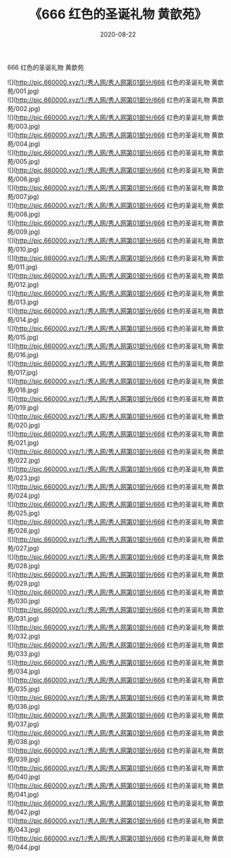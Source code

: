 ﻿---
layout: post
title:  《666 红色的圣诞礼物 黄歆苑》
date:   2020-08-22
img: http://pic.660000.xyz/1:/秀人网/秀人网第01部分/666 红色的圣诞礼物 黄歆苑/000.jpg
categories: [美女, 清纯, 唯美]
---

666 红色的圣诞礼物 黄歆苑

  ![](http://pic.660000.xyz/1:/秀人网/秀人网第01部分/666 红色的圣诞礼物 黄歆苑/001.jpg) <br> ![](http://pic.660000.xyz/1:/秀人网/秀人网第01部分/666 红色的圣诞礼物 黄歆苑/002.jpg) <br> ![](http://pic.660000.xyz/1:/秀人网/秀人网第01部分/666 红色的圣诞礼物 黄歆苑/003.jpg) <br> ![](http://pic.660000.xyz/1:/秀人网/秀人网第01部分/666 红色的圣诞礼物 黄歆苑/004.jpg) <br> ![](http://pic.660000.xyz/1:/秀人网/秀人网第01部分/666 红色的圣诞礼物 黄歆苑/005.jpg) <br> ![](http://pic.660000.xyz/1:/秀人网/秀人网第01部分/666 红色的圣诞礼物 黄歆苑/006.jpg) <br> ![](http://pic.660000.xyz/1:/秀人网/秀人网第01部分/666 红色的圣诞礼物 黄歆苑/007.jpg) <br> ![](http://pic.660000.xyz/1:/秀人网/秀人网第01部分/666 红色的圣诞礼物 黄歆苑/008.jpg) <br> ![](http://pic.660000.xyz/1:/秀人网/秀人网第01部分/666 红色的圣诞礼物 黄歆苑/009.jpg) <br> ![](http://pic.660000.xyz/1:/秀人网/秀人网第01部分/666 红色的圣诞礼物 黄歆苑/010.jpg) <br> ![](http://pic.660000.xyz/1:/秀人网/秀人网第01部分/666 红色的圣诞礼物 黄歆苑/011.jpg) <br> ![](http://pic.660000.xyz/1:/秀人网/秀人网第01部分/666 红色的圣诞礼物 黄歆苑/012.jpg) <br> ![](http://pic.660000.xyz/1:/秀人网/秀人网第01部分/666 红色的圣诞礼物 黄歆苑/013.jpg) <br> ![](http://pic.660000.xyz/1:/秀人网/秀人网第01部分/666 红色的圣诞礼物 黄歆苑/014.jpg) <br> ![](http://pic.660000.xyz/1:/秀人网/秀人网第01部分/666 红色的圣诞礼物 黄歆苑/015.jpg) <br> ![](http://pic.660000.xyz/1:/秀人网/秀人网第01部分/666 红色的圣诞礼物 黄歆苑/016.jpg) <br> ![](http://pic.660000.xyz/1:/秀人网/秀人网第01部分/666 红色的圣诞礼物 黄歆苑/017.jpg) <br> ![](http://pic.660000.xyz/1:/秀人网/秀人网第01部分/666 红色的圣诞礼物 黄歆苑/018.jpg) <br> ![](http://pic.660000.xyz/1:/秀人网/秀人网第01部分/666 红色的圣诞礼物 黄歆苑/019.jpg) <br> ![](http://pic.660000.xyz/1:/秀人网/秀人网第01部分/666 红色的圣诞礼物 黄歆苑/020.jpg) <br> ![](http://pic.660000.xyz/1:/秀人网/秀人网第01部分/666 红色的圣诞礼物 黄歆苑/021.jpg) <br> ![](http://pic.660000.xyz/1:/秀人网/秀人网第01部分/666 红色的圣诞礼物 黄歆苑/022.jpg) <br> ![](http://pic.660000.xyz/1:/秀人网/秀人网第01部分/666 红色的圣诞礼物 黄歆苑/023.jpg) <br> ![](http://pic.660000.xyz/1:/秀人网/秀人网第01部分/666 红色的圣诞礼物 黄歆苑/024.jpg) <br> ![](http://pic.660000.xyz/1:/秀人网/秀人网第01部分/666 红色的圣诞礼物 黄歆苑/025.jpg) <br> ![](http://pic.660000.xyz/1:/秀人网/秀人网第01部分/666 红色的圣诞礼物 黄歆苑/026.jpg) <br> ![](http://pic.660000.xyz/1:/秀人网/秀人网第01部分/666 红色的圣诞礼物 黄歆苑/027.jpg) <br> ![](http://pic.660000.xyz/1:/秀人网/秀人网第01部分/666 红色的圣诞礼物 黄歆苑/028.jpg) <br> ![](http://pic.660000.xyz/1:/秀人网/秀人网第01部分/666 红色的圣诞礼物 黄歆苑/029.jpg) <br> ![](http://pic.660000.xyz/1:/秀人网/秀人网第01部分/666 红色的圣诞礼物 黄歆苑/030.jpg) <br> ![](http://pic.660000.xyz/1:/秀人网/秀人网第01部分/666 红色的圣诞礼物 黄歆苑/031.jpg) <br> ![](http://pic.660000.xyz/1:/秀人网/秀人网第01部分/666 红色的圣诞礼物 黄歆苑/032.jpg) <br> ![](http://pic.660000.xyz/1:/秀人网/秀人网第01部分/666 红色的圣诞礼物 黄歆苑/033.jpg) <br> ![](http://pic.660000.xyz/1:/秀人网/秀人网第01部分/666 红色的圣诞礼物 黄歆苑/034.jpg) <br> ![](http://pic.660000.xyz/1:/秀人网/秀人网第01部分/666 红色的圣诞礼物 黄歆苑/035.jpg) <br> ![](http://pic.660000.xyz/1:/秀人网/秀人网第01部分/666 红色的圣诞礼物 黄歆苑/036.jpg) <br> ![](http://pic.660000.xyz/1:/秀人网/秀人网第01部分/666 红色的圣诞礼物 黄歆苑/037.jpg) <br> ![](http://pic.660000.xyz/1:/秀人网/秀人网第01部分/666 红色的圣诞礼物 黄歆苑/038.jpg) <br> ![](http://pic.660000.xyz/1:/秀人网/秀人网第01部分/666 红色的圣诞礼物 黄歆苑/039.jpg) <br> ![](http://pic.660000.xyz/1:/秀人网/秀人网第01部分/666 红色的圣诞礼物 黄歆苑/040.jpg) <br> ![](http://pic.660000.xyz/1:/秀人网/秀人网第01部分/666 红色的圣诞礼物 黄歆苑/041.jpg) <br> ![](http://pic.660000.xyz/1:/秀人网/秀人网第01部分/666 红色的圣诞礼物 黄歆苑/042.jpg) <br> ![](http://pic.660000.xyz/1:/秀人网/秀人网第01部分/666 红色的圣诞礼物 黄歆苑/043.jpg) <br> ![](http://pic.660000.xyz/1:/秀人网/秀人网第01部分/666 红色的圣诞礼物 黄歆苑/044.jpg) <br>